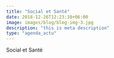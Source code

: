 ```yaml
---
title: "Social et Santé"
date: 2018-12-26T12:23:10+06:00
image: images/blog/blog-img-3.jpg
description: "this is meta description"
type: "agenda_actu"
---
```


Social et Santé